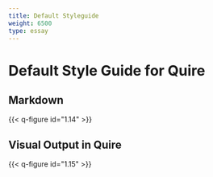 ```yaml
---
title: Default Styleguide
weight: 6500
type: essay
---
```


# Default Style Guide for Quire

## Markdown

{{< q-figure id="1.14" >}}

## Visual Output in Quire

{{< q-figure id="1.15" >}}

